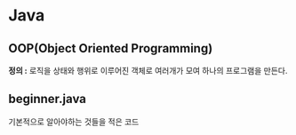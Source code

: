 # Java

## OOP(Object Oriented Programming)
**정의 :** 
 로직을 상태와 행위로 이루어진 객체로 여러개가 모여 하나의 프로그램을 만든다.
 
 ## beginner.java
 기본적으로 알아야하는 것들을 적은 코드
